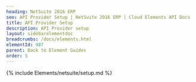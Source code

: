 ```yaml
---
heading: NetSuite 2016 ERP
seo: API Provider Setup | NetSuite 2016 ERP | Cloud Elements API Docs
title: API Provider Setup
description: API Provider setup
layout: sidebarelementdoc
breadcrumbs: /docs/elements.html
elementId: 987
parent: Back to Element Guides
order: 5
---
```


{% include Elements/netsuite/setup.md %}
